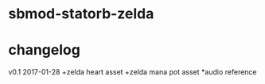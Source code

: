 # sbmod-statorb-zelda
# changelog

v0.1 2017-01-28
  +zelda heart asset
  +zelda mana pot asset
  *audio reference
